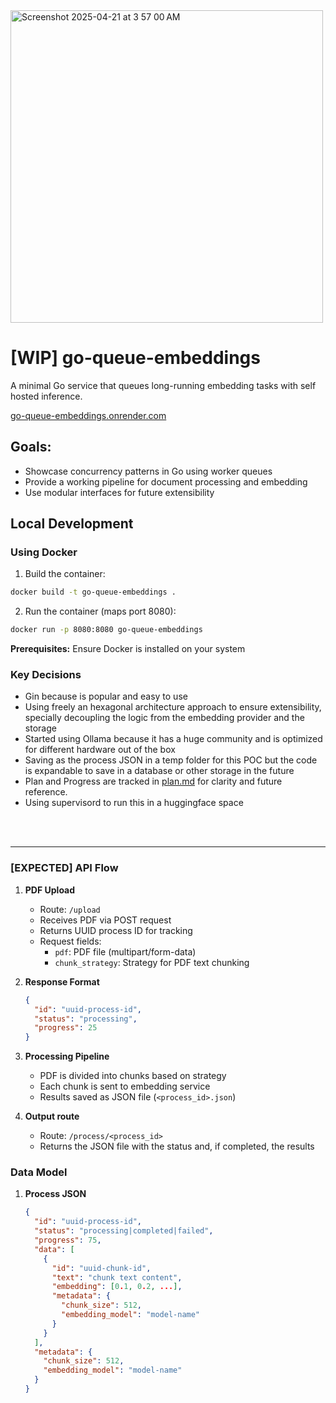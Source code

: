 <img width="500" alt="Screenshot 2025-04-21 at 3 57 00 AM" src="https://github.com/user-attachments/assets/55ae783c-01cc-4336-8204-2289dc5c3358" />

# [WIP] go-queue-embeddings
A minimal Go service that queues long-running embedding tasks with self hosted inference.

[go-queue-embeddings.onrender.com
](https://go-queue-embeddings.onrender.com/)

## Goals:
- Showcase concurrency patterns in Go using worker queues
- Provide a working pipeline for document processing and embedding
- Use modular interfaces for future extensibility

## Local Development

### Using Docker

1. Build the container:
```bash
docker build -t go-queue-embeddings .
```

2. Run the container (maps port 8080):
```bash
docker run -p 8080:8080 go-queue-embeddings
```

**Prerequisites:** Ensure Docker is installed on your system

### Key Decisions
- Gin because is popular and easy to use
- Using freely an hexagonal architecture approach to ensure extensibility, specially decoupling the logic from the embedding provider and the storage
- Started using Ollama because it has a huge community and is optimized for different hardware out of the box
- Saving as the process JSON in a temp folder for this POC but the code is expandable to save in a database or other storage in the future
- Plan and Progress are tracked in [plan.md](plan.md) for clarity and future reference.
- Using supervisord to run this in a huggingface space

<br />
<br />

******

### [EXPECTED] API Flow
1. **PDF Upload**
   - Route: `/upload`
   - Receives PDF via POST request
   - Returns UUID process ID for tracking
   - Request fields:
     - `pdf`: PDF file (multipart/form-data)
     - `chunk_strategy`: Strategy for PDF text chunking

2. **Response Format**
   ```json
   {
     "id": "uuid-process-id",
     "status": "processing",
     "progress": 25
   }
   ```

3. **Processing Pipeline**
   - PDF is divided into chunks based on strategy
   - Each chunk is sent to embedding service
   - Results saved as JSON file (`<process_id>.json`)


4. **Output route**
   - Route: `/process/<process_id>`
   - Returns the JSON file with the status and, if completed, the results

### Data Model
 
1. **Process JSON**
   ```json
   {
     "id": "uuid-process-id",
     "status": "processing|completed|failed",
     "progress": 75,
     "data": [
       {
         "id": "uuid-chunk-id",
         "text": "chunk text content",
         "embedding": [0.1, 0.2, ...],
         "metadata": {
           "chunk_size": 512,
           "embedding_model": "model-name"
         }
       }
     ],
     "metadata": {
       "chunk_size": 512,
       "embedding_model": "model-name"
     }
   }
   ```
